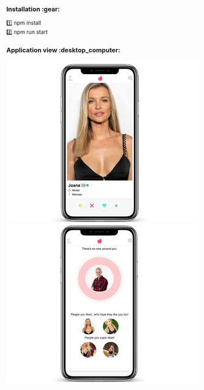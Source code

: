 <h3 align="left">Installation :gear:</h3>

:one: npm install <br>
:two: npm run start <br>

<h3 align="left">Application view :desktop_computer:</h3>

<div style="text-align: center;">
    <img style="width: 600px;" src='/public/images/appScreen/appscreen2.jpg'/>
    <img style="width: 600px;" src='/public/images/appScreen/appscreen1.jpg'/>
</div>